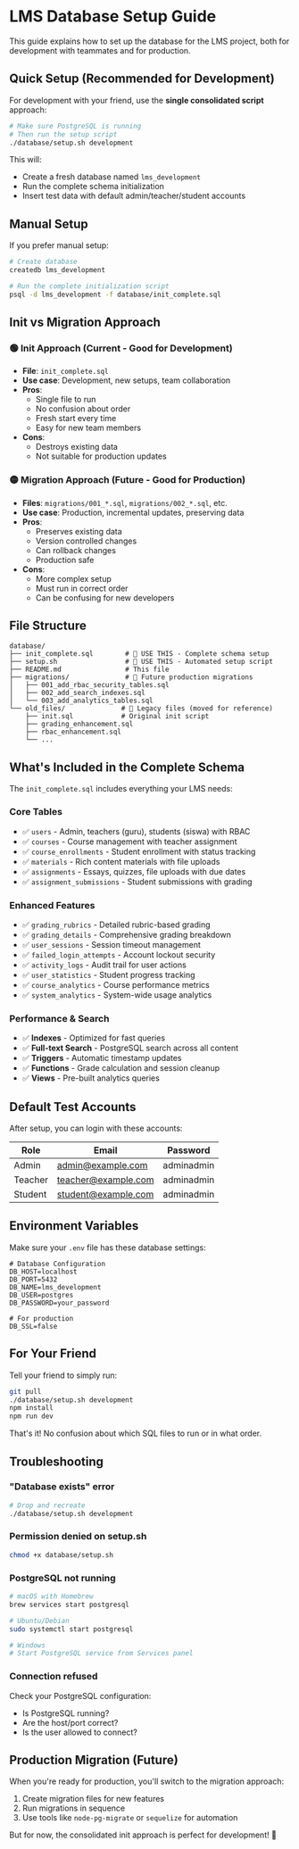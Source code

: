 # LMS Database Setup Guide

This guide explains how to set up the database for the LMS project, both for development with teammates and for production.

## Quick Setup (Recommended for Development)

For development with your friend, use the **single consolidated script** approach:

```bash
# Make sure PostgreSQL is running
# Then run the setup script
./database/setup.sh development
```

This will:
- Create a fresh database named `lms_development`
- Run the complete schema initialization
- Insert test data with default admin/teacher/student accounts

## Manual Setup

If you prefer manual setup:

```bash
# Create database
createdb lms_development

# Run the complete initialization script
psql -d lms_development -f database/init_complete.sql
```

## Init vs Migration Approach

### 🟢 Init Approach (Current - Good for Development)
- **File**: `init_complete.sql`
- **Use case**: Development, new setups, team collaboration
- **Pros**: 
  - Single file to run
  - No confusion about order
  - Fresh start every time
  - Easy for new team members
- **Cons**: 
  - Destroys existing data
  - Not suitable for production updates

### 🟡 Migration Approach (Future - Good for Production)
- **Files**: `migrations/001_*.sql`, `migrations/002_*.sql`, etc.
- **Use case**: Production, incremental updates, preserving data
- **Pros**: 
  - Preserves existing data
  - Version controlled changes
  - Can rollback changes
  - Production safe
- **Cons**: 
  - More complex setup
  - Must run in correct order
  - Can be confusing for new developers

## File Structure

```
database/
├── init_complete.sql        # 🎯 USE THIS - Complete schema setup
├── setup.sh                 # 🎯 USE THIS - Automated setup script
├── README.md                # This file
├── migrations/              # 📁 Future production migrations
│   ├── 001_add_rbac_security_tables.sql
│   ├── 002_add_search_indexes.sql
│   └── 003_add_analytics_tables.sql
└── old_files/              # 📁 Legacy files (moved for reference)
    ├── init.sql            # Original init script
    ├── grading_enhancement.sql
    ├── rbac_enhancement.sql
    └── ...
```

## What's Included in the Complete Schema

The `init_complete.sql` includes everything your LMS needs:

### Core Tables
- ✅ `users` - Admin, teachers (guru), students (siswa) with RBAC
- ✅ `courses` - Course management with teacher assignment
- ✅ `course_enrollments` - Student enrollment with status tracking
- ✅ `materials` - Rich content materials with file uploads
- ✅ `assignments` - Essays, quizzes, file uploads with due dates
- ✅ `assignment_submissions` - Student submissions with grading

### Enhanced Features
- ✅ `grading_rubrics` - Detailed rubric-based grading
- ✅ `grading_details` - Comprehensive grading breakdown
- ✅ `user_sessions` - Session timeout management
- ✅ `failed_login_attempts` - Account lockout security
- ✅ `activity_logs` - Audit trail for user actions
- ✅ `user_statistics` - Student progress tracking
- ✅ `course_analytics` - Course performance metrics
- ✅ `system_analytics` - System-wide usage analytics

### Performance & Search
- ✅ **Indexes** - Optimized for fast queries
- ✅ **Full-text Search** - PostgreSQL search across all content
- ✅ **Triggers** - Automatic timestamp updates
- ✅ **Functions** - Grade calculation and session cleanup
- ✅ **Views** - Pre-built analytics queries

## Default Test Accounts

After setup, you can login with these accounts:

| Role    | Email               | Password   |
|---------|---------------------|------------|
| Admin   | admin@example.com   | adminadmin |
| Teacher | teacher@example.com | adminadmin |
| Student | student@example.com | adminadmin |

## Environment Variables

Make sure your `.env` file has these database settings:

```env
# Database Configuration
DB_HOST=localhost
DB_PORT=5432
DB_NAME=lms_development
DB_USER=postgres
DB_PASSWORD=your_password

# For production
DB_SSL=false
```

## For Your Friend

Tell your friend to simply run:

```bash
git pull
./database/setup.sh development
npm install
npm run dev
```

That's it! No confusion about which SQL files to run or in what order.

## Troubleshooting

### "Database exists" error
```bash
# Drop and recreate
./database/setup.sh development
```

### Permission denied on setup.sh
```bash
chmod +x database/setup.sh
```

### PostgreSQL not running
```bash
# macOS with Homebrew
brew services start postgresql

# Ubuntu/Debian
sudo systemctl start postgresql

# Windows
# Start PostgreSQL service from Services panel
```

### Connection refused
Check your PostgreSQL configuration:
- Is PostgreSQL running?
- Are the host/port correct?
- Is the user allowed to connect?

## Production Migration (Future)

When you're ready for production, you'll switch to the migration approach:

1. Create migration files for new features
2. Run migrations in sequence
3. Use tools like `node-pg-migrate` or `sequelize` for automation

But for now, the consolidated init approach is perfect for development! 🚀